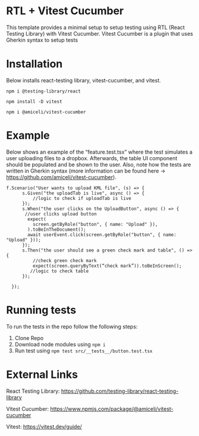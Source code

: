 # RTL + Vitest Cucumber

This template provides a minimal setup to setup testing using RTL (React Testing Library) with Vitest Cucumber. Vitest Cucumber is a plugin
that uses Gherkin syntax to setup tests

# Installation

Below installs react-testing library, vitest-cucumber, and vitest.

```
npm i @testing-library/react
```

```
npm install -D vitest
```

```
npm i @amiceli/vitest-cucumber
```

# Example

Below shows an example of the “feature.test.tsx” where the test simulates a user uploading files to a dropbox. Afterwards, the table UI component should be populated and be shown to the user.
Also, note how the tests are written in Gherkin syntax (more information can be found here -> https://github.com/amiceli/vitest-cucumber).

```
f.Scenario("User wants to upload KML file", (s) => {
      s.Given("the uploadTab is live", async () => {
          //logic to check if uploadTab is live
      });
      s.When("the user clicks on the UploadButton", async () => {
       //user clicks upload button
        expect(
          screen.getByRole("button", { name: "Upload" }),
        ).toBeInTheDocument();
        await userEvent.click(screen.getByRole("button", { name: "Upload" }));
      });
      s.Then("the user should see a green check mark and table", () => {
          //check green check mark
          expect(screen.queryByText(“check mark”)).toBeInScreen();
         //logic to check table
      });

  });
```

# Running tests

To run the tests in the repo follow the following steps:

1. Clone Repo
2. Download node modules using `npm i`
3. Run test using `npm test src/__tests__/button.test.tsx`

# External Links

React Testing Library: https://github.com/testing-library/react-testing-library

Vitest Cucumber: https://www.npmjs.com/package/@amiceli/vitest-cucumber

Vitest: https://vitest.dev/guide/
